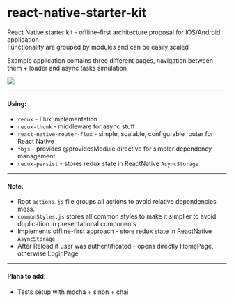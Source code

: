 # react-native-starter-kit
React Native starter kit - offline-first architecture proposal for iOS/Android application  
Functionality are grouped by modules and can be easily scaled  

Example application contains three different pages, navigation between them + loader and async tasks simulation

![](https://github.com/philipshurpik/react-native-starter-kit/raw/master/video.gif) 

----------
#### Using:
* `redux` - Flux implementation  
* `redux-thunk` - middleware for async stuff  
* `react-native-router-flux` - simple, scalable, configurable router for React Native  
* `fbjs` - provides @providesModule directive for simpler dependency management   
* `redux-persist` - stores redux state in ReactNative `AsyncStorage`

----------
#### Note:
* Root `actions.js` file groups all actions to avoid relative dependencies mess.
* `commonStyles.js` stores all common styles to make it simplier to avoid duplication in presentational components
* Implements offline-first approach - store redux state in ReactNative `AsyncStorage`
* After Reload if user was authentificated - opens directly HomePage, otherwise LoginPage
 
---------- 
#### Plans to add:
* Tests setup with mocha + sinon + chai